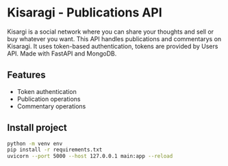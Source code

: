 # Kisaragi - Publications API
Kisargi is a social network where you can share your thoughts and sell or buy whatever you want. This API
handles publications and commentarys on Kisaragi. It uses token-based authentication, tokens are provided
by Users API.
Made with FastAPI and MongoDB.
## Features
- Token authentication
- Publication operations
- Commentary operations
## Install project
```bash
python -m venv env
pip install -r requirements.txt
uvicorn --port 5000 --host 127.0.0.1 main:app --reload
```
